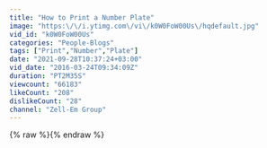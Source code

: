 ```yaml
---
title: "How to Print a Number Plate"
image: "https:\/\/i.ytimg.com\/vi\/k0W0FoW00Us\/hqdefault.jpg"
vid_id: "k0W0FoW00Us"
categories: "People-Blogs"
tags: ["Print","Number","Plate"]
date: "2021-09-28T10:37:24+03:00"
vid_date: "2016-03-24T09:34:09Z"
duration: "PT2M35S"
viewcount: "66183"
likeCount: "208"
dislikeCount: "28"
channel: "Zell-Em Group"
---
```

{% raw %}{% endraw %}
